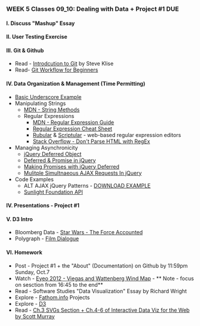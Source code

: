 ### WEEK 5 Classes 09_10: Dealing with Data + Project #1 DUE  

#### I. Discuss "Mashup" Essay

#### II. User Testing Exercise

#### III. Git & Github
* Read - [Introdcution to Git](http://sklise.com/2012/09/22/introduction-to-git/) by Steve Klise
* Read- [Git Workflow for Beginners](http://sklise.com/2012/10/07/git-workflow-beginner/)

#### IV. Data Organization & Management (Time Permitting)
* [Basic Underscore Example](https://github.com/craigprotzel/Mashups/blob/master/09_10_Dealing_With_Data/Basic_Underscore/friends.js)
* Manipulating Strings
	* [MDN - String Methods](https://developer.mozilla.org/en-US/docs/Web/JavaScript/Reference/Global_Objects/String/prototype#Properties)
	* Regular Expressions
		* [MDN - Regular Expression Guide](https://developer.mozilla.org/en-US/docs/Web/JavaScript/Guide/Regular_Expressions)
		* [Regular Expression Cheat Sheet](http://www.cheatography.com/davechild/cheat-sheets/regular-expressions/)
		* [Rubular](http://rubular.com/) & [Scriptular](http://scriptular.com/) - web-based regular expression editors
		* [Stack Overflow - Don't Parse HTML with RegEx](http://stackoverflow.com/questions/1732348/regex-match-open-tags-except-xhtml-self-contained-tags)
* Managing Asynchronicity
	* [jQuery Deferred Object](http://api.jquery.com/category/deferred-object/)
	* [Deferred & Promise in jQuery](http://www.bitstorm.org/weblog/2012-1/Deferred_and_promise_in_jQuery.html)
	* [Making Promises with jQuery Deferred](http://www.htmlgoodies.com/beyond/javascript/making-promises-with-jquery-deferred.html)
	* [Mulitple Simultnaeous AJAX Requests In jQuery](http://css-tricks.com/multiple-simultaneous-ajax-requests-one-callback-jquery/)
* Code Examples
	* ALT AJAX jQuery Patterns - [DOWNLOAD EXAMPLE](https://dl.dropboxusercontent.com/u/9648298/Alt_AJAX_jQuery_Patterns.zip)
	* [Sunlight Foundation API](http://sunlightfoundation.com/api/)

#### IV. Presentations - Project #1

#### V. D3 Intro 
* Bloomberg Data - [Star Wars - The Force Accounted](http://www.bloomberg.com/graphics/2015-star-wars-the-force-accounted/)  
* Polygraph - [Film Dialogue](http://polygraph.cool/films/)  

#### VI. Homework
* Post - Project #1 + the "About" (Documentation) on Github by 11:59pm Sunday, Oct.7
* Watch - [Eyeo 2012 - Viegas and Wattenberg Wind Map](https://vimeo.com/48625144) - ** Note - focus 
on sesction from 16:45  to the end**
* Read - Software Studies "Data Visualization" Essay by Richard Wright
* Explore - [Fathom.info](https://fathom.info/projects/) Projects
* Explore - [D3](http://d3js.org/)
* Read - [Ch.3 SVGs Section + Ch.4-6 of Interactive Data Viz for the Web by Scott Murray]()
